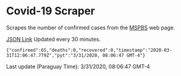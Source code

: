# Covid-19 Scraper

Scrapes the number of confirmed cases from the [MSPBS](https://www.mspbs.gov.py/covid-19.php) web page.

[JSON Link](https://jmayalag.github.io/covid19-scrape/cases.json)
Updated every 30 minutes.
```
{"confirmed":65,"deaths":0,"recovered":0,"timestamp":"2020-03-31T12:06:47.779Z","pyt":"3/31/2020, 08:06:47 GMT-4"}
```
Last update (Paraguay Time): 3/31/2020, 08:06:47 GMT-4